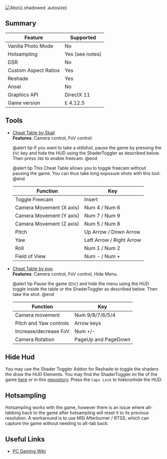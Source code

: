 ![Abzû](Images\abzu_header.png "Shot by SammirLlm"){.shadowed .autosize}

## Summary

Feature | Supported
--|--
Vanilla Photo Mode | No
Hotsampling | Yes (see notes)
DSR | No
Custom Aspect Ratios | Yes
Reshade | Yes
Ansel | No
Graphics API | DirectX 11
Game version | </font> <font face="Stores"> E </font> 4.12.5


## Tools

* [Cheat Table by Skall](..\CheatTables\AbzuGame-Win64-Shipping_Skall.CT)  
    **Features**: Camera control, FoV control.

    @alert tip
    If you want to take a stillshot, pause the game by pressing the `ESC` key and hide the HUD using the ShaderToggler as described below. Then press `INS` to enable freecam.
    @end
    
    @alert tip
    This Cheat Table allows you to toggle freecam without pausing the game. You can thus take long exposure shots with this tool.
    @end

    Function | Key
    --|--
    Toggle Freecam | Insert
    Camera Movement (X axis) | Num 4 / Num 6
    Camera Movement (Y axis) | Num 7 / Num 9
    Camera Movement (Z axis) | Num 5 / Num 8
    Pitch | Up Arrow / Down Arrow
    Yaw | Left Arrow / Right Arrow
    Roll | Num 1 / Num 2
    Field of View | Num - / Num +

* [Cheat Table by pvp](..\CheatTables\AbzuGame-Win64-Shipping.CT)  
    **Features**: Camera control, FoV control, Hide Menu.

    @alert tip
    Pause the game (`ESC`) and hide the menu using the HUD toggle inside the table or the ShaderToggler as described below. Then take the shot.
    @end

    Function | Key
    --|--
    Camera movement | Num 9/8/7/6/5/4
    Pitch and Yaw controls | Arrow keys
    Increase/decrease FoV | Num +/-
    Camera Rotation | PageUp and PageDown

## Hide Hud

You may use the Shader Toggler Addon for Reshade to toggle the shaders the draw the HUD Elements. You may find the ShaderToggler.ini file of the game [here](../ShaderTogglers/abzu.ini) or in this [repository](../ReshadeGuides/Addons/shader_toggler_repository.htm). Press the `Caps Lock` to hide/unhide the HUD.

## Hotsampling

Hotsampling works with the game, however there is an issue where alt-tabbing back to the game after hotsampling will reset it to its previous resolution. A workaround is to use MSI Afterburner / RTSS, which can capture the game without needing to alt-tab back.

## Useful Links

* [PC Gaming Wiki](https://www.pcgamingwiki.com/wiki/Abz%C3%BB)